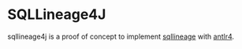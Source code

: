 # SQLLineage4J

sqllineage4j is a proof of concept to implement [sqllineage](https://github.com/reata/sqllineage) with [antlr4](https://github.com/antlr/antlr4).